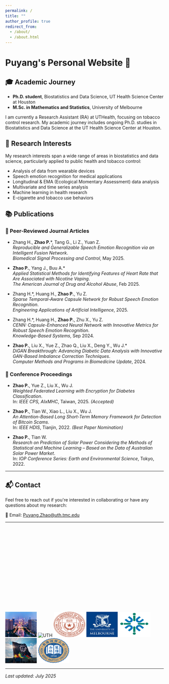 ```yaml
---
permalink: /
title: ""
author_profile: true
redirect_from: 
  - /about/
  - /about.html
---
```


# Puyang's Personal Website 🚀

## 🎓 Academic Journey
- **Ph.D. student**, Biostatistics and Data Science, UT Health Science Center at Houston  
- **M.Sc. in Mathematics and Statistics**, University of Melbourne

I am currently a Research Assistant (RA) at UTHealth, focusing on tobacco control research. My academic journey includes ongoing Ph.D. studies in Biostatistics and Data Science at the UT Health Science Center at Houston.

## 🔬 Research Interests

My research interests span a wide range of areas in biostatistics and data science, particularly applied to public health and tobacco control:

- Analysis of data from wearable devices
- Speech emotion recognition for medical applications
- Longitudinal & EMA (Ecological Momentary Assessment) data analysis
- Multivariate and time series analysis
- Machine learning in health research
- E-cigarette and tobacco use behaviors

## 📚 Publications

### 📝 Peer-Reviewed Journal Articles

- Zhang H., **Zhao P.***, Tang G., Li Z., Yuan Z.  
  _Reproducible and Generalizable Speech Emotion Recognition via an Intelligent Fusion Network_.  
  *Biomedical Signal Processing and Control*, May 2025.

- **Zhao P.**, Yang J., Buu A.*  
  _Applied Statistical Methods for Identifying Features of Heart Rate that Are Associated with Nicotine Vaping_.  
  *The American Journal of Drug and Alcohol Abuse*, Feb 2025.

- Zhang H.*, Huang H., **Zhao P.**, Yu Z.  
  _Sparse Temporal-Aware Capsule Network for Robust Speech Emotion Recognition_.  
  *Engineering Applications of Artificial Intelligence*, 2025.

- Zhang H.*, Huang H., **Zhao P.**, Zhu X., Yu Z.  
  _CENN: Capsule-Enhanced Neural Network with Innovative Metrics for Robust Speech Emotion Recognition_.  
  *Knowledge-Based Systems*, Sep 2024.

- **Zhao P.**, Liu X., Yue Z., Zhao Q., Liu X., Deng Y., Wu J.*  
  _DiGAN Breakthrough: Advancing Diabetic Data Analysis with Innovative GAN-Based Imbalance Correction Techniques_.  
  *Computer Methods and Programs in Biomedicine Update*, 2024.
### 📄 Conference Proceedings

- **Zhao P.**, Yue Z., Liu X., Wu J.  
  _Weighted Federated Learning with Encryption for Diabetes Classification_.  
  In: *IEEE CPS, AIxMHC*, Taiwan, 2025. *(Accepted)*

- **Zhao P.**, Tian W., Xiao L., Liu X., Wu J.  
  _An Attention-Based Long Short-Term Memory Framework for Detection of Bitcoin Scams_.  
  In: *IEEE HDIS*, Tianjin, 2022. *(Best Paper Nomination)*

- **Zhao P.**, Tian W.  
  _Research on Prediction of Solar Power Considering the Methods of Statistical and Machine Learning – Based on the Data of Australian Solar Power Market_.  
  In: *IOP Conference Series: Earth and Environmental Science*, Tokyo, 2022.

---

## 📬 Contact

Feel free to reach out if you're interested in collaborating or have any questions about my research:

📧 Email: [Puyang.Zhao@uth.tmc.edu](mailto:Puyang.Zhao@uth.tmc.edu)

---

<div id="globe-container" style="width: 270px; height: 270px; overflow: hidden; position: relative;">
  <script type="text/javascript" id="clstr_globe" src="//clustrmaps.com/globe.js?d=clIdEPFSxTObYL5YCT6KPfejmqi13_-8ETks5Uwv8eQ"></script>
</div>

<img src="images/tianjin.jpg" alt="Tianjin" style="height:80px; width:100px;">
<img src="images/uth.png" alt="UTH" style="height:80px; width:130px;">
<img src="images/uth2.jpg" alt="UTH2" style="height:80px; width:100px;">
<img src="images/melb.jpg" alt="Melbourne" style="height:80px; width:100px;">
<img src="images/uic.jpg" alt="UIC" style="height:80px; width:100px;">
<img src="images/stat.jpg" alt="Statistics" style="height:80px; width:100px;">
<img src="images/hkbu.png" alt="HKBU" style="height:80px; width:100px;">

---

*Last updated: July 2025*
